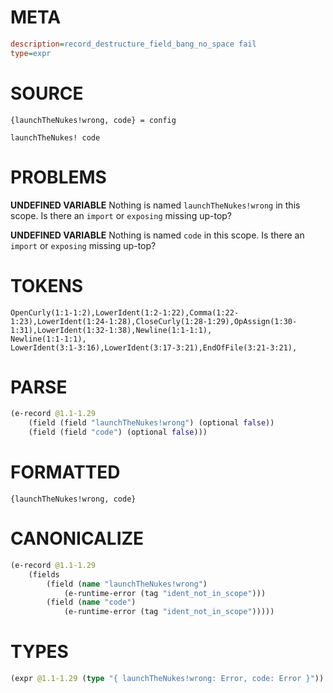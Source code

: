# META
~~~ini
description=record_destructure_field_bang_no_space fail
type=expr
~~~
# SOURCE
~~~roc
{launchTheNukes!wrong, code} = config

launchTheNukes! code
~~~
# PROBLEMS
**UNDEFINED VARIABLE**
Nothing is named `launchTheNukes!wrong` in this scope.
Is there an `import` or `exposing` missing up-top?

**UNDEFINED VARIABLE**
Nothing is named `code` in this scope.
Is there an `import` or `exposing` missing up-top?

# TOKENS
~~~zig
OpenCurly(1:1-1:2),LowerIdent(1:2-1:22),Comma(1:22-1:23),LowerIdent(1:24-1:28),CloseCurly(1:28-1:29),OpAssign(1:30-1:31),LowerIdent(1:32-1:38),Newline(1:1-1:1),
Newline(1:1-1:1),
LowerIdent(3:1-3:16),LowerIdent(3:17-3:21),EndOfFile(3:21-3:21),
~~~
# PARSE
~~~clojure
(e-record @1.1-1.29
	(field (field "launchTheNukes!wrong") (optional false))
	(field (field "code") (optional false)))
~~~
# FORMATTED
~~~roc
{launchTheNukes!wrong, code}
~~~
# CANONICALIZE
~~~clojure
(e-record @1.1-1.29
	(fields
		(field (name "launchTheNukes!wrong")
			(e-runtime-error (tag "ident_not_in_scope")))
		(field (name "code")
			(e-runtime-error (tag "ident_not_in_scope")))))
~~~
# TYPES
~~~clojure
(expr @1.1-1.29 (type "{ launchTheNukes!wrong: Error, code: Error }"))
~~~
